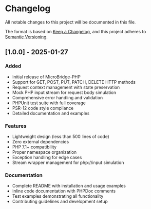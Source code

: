 # Changelog

All notable changes to this project will be documented in this file.

The format is based on [Keep a Changelog](https://keepachangelog.com/en/1.0.0/),
and this project adheres to [Semantic Versioning](https://semver.org/spec/v2.0.0.html).

## [1.0.0] - 2025-01-27

### Added
- Initial release of MicroBridge-PHP
- Support for GET, POST, PUT, PATCH, DELETE HTTP methods
- Request context management with state preservation
- Mock PHP input stream for request body simulation
- Comprehensive error handling and validation
- PHPUnit test suite with full coverage
- PSR-12 code style compliance
- Detailed documentation and examples

### Features
- Lightweight design (less than 500 lines of code)
- Zero external dependencies
- PHP 7.1+ compatibility
- Proper namespace organization
- Exception handling for edge cases
- Stream wrapper management for php://input simulation

### Documentation
- Complete README with installation and usage examples
- Inline code documentation with PHPDoc comments
- Test examples demonstrating all functionality
- Contributing guidelines and development setup